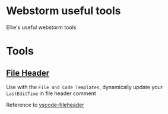# Webstorm useful tools

Ellie's useful webstorm tools

# Tools

## [File Header](docs/FileHeader.md)

Use with the `File and Code Templates`, dynamically update your `LastEditTime` in file header comment

Reference to [vscode-fileheader](https://github.com/zhaopengme/vscode-fileheader/blob/master/extension.js)

